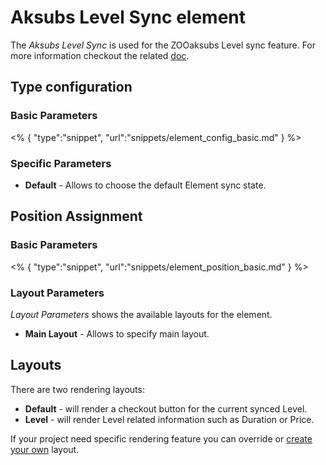 # Aksubs Level Sync element

The *Aksubs Level Sync* is used for the ZOOaksubs Level sync feature. For more information checkout the related [doc](ZOOaksubs/configuration_level_syncing.md). 

## Type configuration

### Basic Parameters

<% {
	"type":"snippet", "url":"snippets/element_config_basic.md"
} %>

### Specific Parameters

- **Default** - Allows to choose the default Element sync state.

## Position Assignment

### Basic Parameters

<% {
	"type":"snippet", "url":"snippets/element_position_basic.md"
} %>

### Layout Parameters

*Layout Parameters* shows the available layouts for the element.

- **Main Layout** - Allows to specify main layout.

## Layouts

There are two rendering layouts:

- **Default** - will render a checkout button for the current synced Level.
- **Level** - will render Level related information such as Duration or Price.

If your project need specific rendering feature you can override or [create your own](GettingStarted/custom_layout.md) layout.
